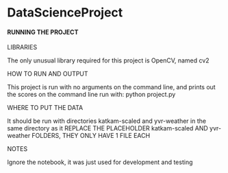 # DataScienceProject
#### RUNNING THE PROJECT ####


LIBRARIES

The only unusual library required for this project is OpenCV, named cv2


HOW TO RUN AND OUTPUT

This project is run with no arguments on the command line, and prints out the scores on the command line
run with: python project.py


WHERE TO PUT THE DATA

It should be run with directories katkam-scaled and yvr-weather in the same directory as it
REPLACE THE PLACEHOLDER katkam-scaled AND yvr-weather FOLDERS, THEY ONLY HAVE 1 FILE EACH


NOTES

Ignore the notebook, it was just used for development and testing